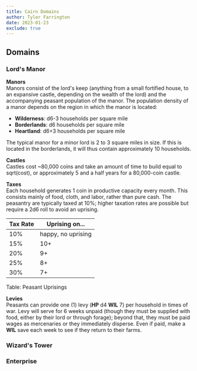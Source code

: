 ```yaml
---
title: Cairn Domains
author: Tyler Farrington
date: 2023-01-23
exclude: true
---
```


## Domains

### Lord's Manor

**Manors**  
Manors consist of the lord's keep (anything from a small fortified house, to an expansive castle, depending on the wealth of the lord) and the accompanying peasant population of the manor. The population density of a manor depends on the region in which the manor is located:

- **Wilderness**: d6-3 households per square mile
- **Borderlands**: d6 households per square mile
- **Heartland**: d6+3 households per square mile

The typical manor for a minor lord is 2 to 3 square miles in size. If this is located in the borderlands, it will thus contain approximately 10 households.

**Castles**  
Castles cost ~80,000 coins and take an amount of time to build equal to sqrt(cost), or approximately 5 and a half years for a 80,000-coin castle.

**Taxes**  
Each household generates 1 coin in productive capacity every month. This consists mainly of food, cloth, and labor, rather than pure cash. The peasantry are typically taxed at 10%; higher taxation rates are possible but require a 2d6 roll to avoid an uprising.

| Tax Rate | Uprising on... |
|---|---|
| 10% | happy, no uprising |
| 15% | 10+ |
| 20% | 9+ |
| 25% | 8+ |
| 30% | 7+ |

Table: Peasant Uprisings

**Levies**  
Peasants can provide one (1) levy (**HP** d4 **WIL** 7) per household in times of war. Levy will serve for 6 weeks unpaid (though they must be supplied with food, either by their lord or through forage); beyond that, they must be paid wages as mercenaries or they immediately disperse. Even if paid, make a **WIL** save each week to see if they return to their farms.

### Wizard's Tower

### Enterprise